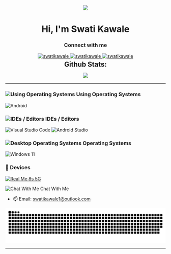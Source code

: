 <p align="center">
  <img style="width:14rem; height:auto" src="https://media.tenor.com/hR312hTG5T0AAAAi/mythikore-anime-girl.gif"/>
</p> 

<h1 align="center">Hi, I'm Swati Kawale</h1>
<h3 font-size="20" align="center"></h3>

<h3 align="center">Connect with me</h3>

<div style="margin-top:10px" align="center">
  <div> 
 <a href="https://swatikawale.github.io/portfolio/" target="blank">
  <img src="https://img.shields.io/badge/Website-DC143C?style=for-the-badge&logo=medium&logoColor=white" alt="swatikawale" />
 </a>
    <a  href="https://www.linkedin.com/in/swati-kawale/" target="_blank">
      <img src="https://img.shields.io/badge/Linked%20In-0A66C2.svg?style=for-the-badge&logo=linkedin&logoColor=white" alt="swatikawale"/>
    </a>
    <a  href="https://www.instagram.com/swati_k_50" target="_blank"> 
     <img src="https://img.shields.io/badge/Instagram-fe4164?style=for-the-badge&logo=instagram&logoColor=white&color=purple" alt="swatikawale" />
    </a>
   
  </div>
 
</div>



<div align="center">
<h2 align="center" style="margin: 5px 10px;">Github Stats:</h2> 
  
[![](https://github-readme-streak-stats.herokuapp.com/?user=swatikawale&theme=material-palenight)](https://github.com/swatikawale)
</div>

----
### ![](https://cdn.jsdelivr.net/gh/primer/octicons/icons/code-24.svg "Using Operating Systems") Using Operating Systems

![](http://img.shields.io/static/v1?style=for-the-badge&message=Android&color=eeeeee&logo=Android&logoColor=3ddb85&label= "Android")

### ![](https://cdn.jsdelivr.net/gh/primer/octicons/icons/rocket-24.svg "IDEs / Editors") IDEs / Editors

![](http://img.shields.io/static/v1?style=for-the-badge&message=Visual%20Studio%20Code&color=eeeeee&logo=VisualStudioCode&logoColor=0078D6&label= "Visual Studio Code")
![](http://img.shields.io/static/v1?style=for-the-badge&message=Android%20Studio&color=eeeeee&logo=AndroidStudio&logoColor=000000&label= "Android Studio")

### ![](https://cdn.jsdelivr.net/gh/primer/octicons/icons/device-desktop-24.svg "Desktop Operating Systems") Operating Systems

![](http://img.shields.io/static/v1?style=for-the-badge&message=Windows%2011&color=eeeeee&logo=Windows&logoColor=0078D6&label= "Windows 11") 

### 📱 Devices
[![Real Me 8s 5G](https://img.shields.io/badge/Realme%208s%205g-ff0505?style=flat-square&logo=Lenovo&logoColor=FFFFFF&labelColor=0595ff)](https://www.realme.com/in/realme-8s-5g/specs) 


![](https://cdn.jsdelivr.net/gh/primer/octicons/icons/mail-24.svg "Chat With Me") Chat With Me
- 📫 Email: swatikawale1@outlook.com
<p align="center">
  <img  src="https://raw.githubusercontent.com/Elanza-48/Elanza-48/main/resources/img/github-contribution-grid-snake.svg"
    alt="example" />
</p>


------
